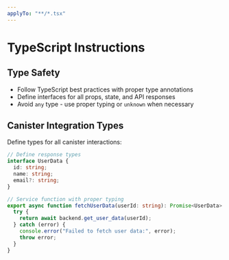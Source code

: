 ```yaml
---
applyTo: "**/*.tsx"
---
```


# TypeScript Instructions

## Type Safety

- Follow TypeScript best practices with proper type annotations
- Define interfaces for all props, state, and API responses
- Avoid `any` type - use proper typing or `unknown` when necessary

## Canister Integration Types

Define types for all canister interactions:

```typescript
// Define response types
interface UserData {
  id: string;
  name: string;
  email?: string;
}

// Service function with proper typing
export async function fetchUserData(userId: string): Promise<UserData> {
  try {
    return await backend.get_user_data(userId);
  } catch (error) {
    console.error("Failed to fetch user data:", error);
    throw error;
  }
}
```
